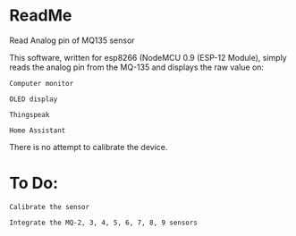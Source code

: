 # ReadMe
Read Analog pin of MQ135 sensor 

This software, written for esp8266 (NodeMCU 0.9 (ESP-12 Module), simply reads the analog pin from the MQ-135 and displays the raw value on:

    Computer monitor
    
    OLED display
    
    Thingspeak
    
    Home Assistant 
    
There is no attempt to calibrate the device.

# To Do:

    Calibrate the sensor

    Integrate the MQ-2, 3, 4, 5, 6, 7, 8, 9 sensors
